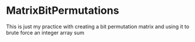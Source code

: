 # MatrixBitPermutations
This is just my practice with creating a bit permutation matrix and using it to brute force an integer array sum
